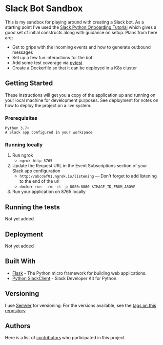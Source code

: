 # Slack Bot Sandbox

This is my sandbox for playing around with creating a Slack bot. As a starting point I've used the [Slack Python Onboarding Tutorial](https://github.com/slackapi/Slack-Python-Onboarding-Tutorial/blob/master/README.md#pythonboarding-bot) which gives a good set of initial constructs along with guidance on setup. Plans from here are;

* Get to grips with the incoming events and how to generate outbound messages
* Set up a few fun interactions for the bot
* Add some test coverage via [pytest](https://docs.pytest.org/en/latest/)
* Create a Dockerfile so that it can be deployed in a K8s cluster

## Getting Started

These instructions will get you a copy of the application up and running on your local machine for development purposes. See deployment for notes on how to deploy the project on a live system.

### Prerequisites

```
Python 3.7+
A Slack app configured in your workspace
```

### Running locally

1. Run ngrok
    - `ngrok http 8765`
2. Update the Request URL in the Event Subscriptions section of your Slack app configuration 
    - `http://abcdef01.ngrok.io/listening` — Don't forget to add listening to the end of the url
    - `docker run --rm -it -p 8080:8080 $IMAGE_ID_FROM_ABOVE`
3. Run your application on 8765 locally

## Running the tests

Not yet added

## Deployment

Not yet added

## Built With

* [Flask](https://github.com/pallets/flask) - The Python micro framework for building web applications.
* [Python SlackClient](https://github.com/slackapi/python-slackclient) - Slack Developer Kit for Python.

## Versioning

I use [SemVer](http://semver.org/) for versioning. For the versions available, see the [tags on this repository](https://github.com/davelush/slack-bot-sandbox/tags).

## Authors

Here is a list of [contributors](https://github.com/davelush/slack-bot-sandbox/graphs/contributors) who participated in this project.
